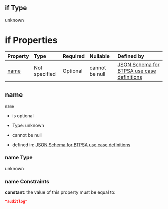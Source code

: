 ## if Type

unknown

# if Properties

| Property      | Type          | Required | Nullable       | Defined by                                                                                                                                                                                                        |
| :------------ | :------------ | :------- | :------------- | :---------------------------------------------------------------------------------------------------------------------------------------------------------------------------------------------------------------- |
| [name](#name) | Not specified | Optional | cannot be null | [JSON Schema for BTPSA use case definitions](btpsa-usecase-properties-services-items-allof-1-then-allof-11-if-properties-name.md "undefined#/properties/services/items/allOf/1/then/allOf/11/if/properties/name") |

## name



`name`

*   is optional

*   Type: unknown

*   cannot be null

*   defined in: [JSON Schema for BTPSA use case definitions](btpsa-usecase-properties-services-items-allof-1-then-allof-11-if-properties-name.md "undefined#/properties/services/items/allOf/1/then/allOf/11/if/properties/name")

### name Type

unknown

### name Constraints

**constant**: the value of this property must be equal to:

```json
"auditlog"
```
